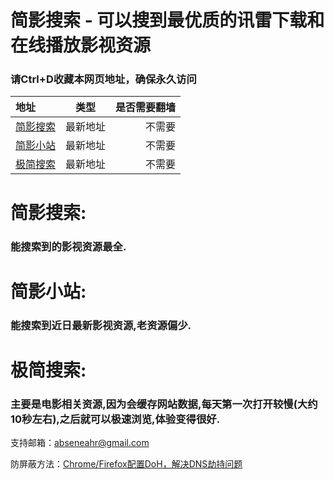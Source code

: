 # 简影搜索 - 可以搜到最优质的讯雷下载和在线播放影视资源   
### 请Ctrl+D收藏本网页地址，确保永久访问  

| 地址       | 类型  | 是否需要翻墙 |  
| :---       |     :---:      |          ---: |
| [简影搜索](https://www.jysous.com)    | 最新地址 | 不需要 |  
| [简影小站](https://jysous.now.sh)    | 最新地址 | 不需要 |  
| [极简搜索](https://jjsous.com)    | 最新地址 | 不需要 |  




# 简影搜索:

### 能搜索到的影视资源最全.

# 简影小站:

### 能搜索到近日最新影视资源,老资源偏少.

# 极简搜索:

### 主要是电影相关资源,因为会缓存网站数据,每天第一次打开较慢(大约10秒左右),之后就可以极速浏览,体验变得很好.




支持邮箱：[abseneahr@gmail.com](abseneahr@gmail.com)  
  
防屏蔽方法：[Chrome/Firefox配置DoH，解决DNS劫持问题](https://www.yeeach.com/post/1507)  